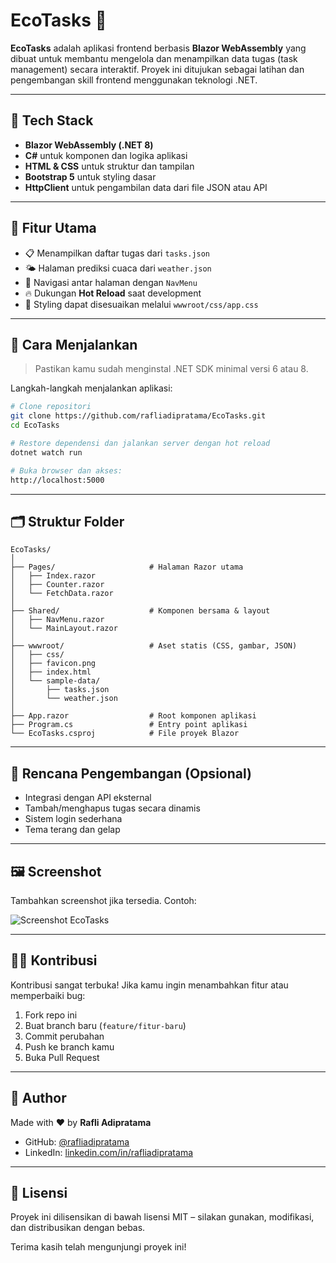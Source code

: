 # EcoTasks 🌱

**EcoTasks** adalah aplikasi frontend berbasis **Blazor WebAssembly** yang dibuat untuk membantu mengelola dan menampilkan data tugas (task management) secara interaktif. Proyek ini ditujukan sebagai latihan dan pengembangan skill frontend menggunakan teknologi .NET.

---

## 🔧 Tech Stack

- **Blazor WebAssembly (.NET 8)**
- **C#** untuk komponen dan logika aplikasi
- **HTML & CSS** untuk struktur dan tampilan
- **Bootstrap 5** untuk styling dasar
- **HttpClient** untuk pengambilan data dari file JSON atau API

---

## 📁 Fitur Utama

- 📋 Menampilkan daftar tugas dari `tasks.json`
- 🌤️ Halaman prediksi cuaca dari `weather.json`
- 🧭 Navigasi antar halaman dengan `NavMenu`
- 🔥 Dukungan **Hot Reload** saat development
- 🎨 Styling dapat disesuaikan melalui `wwwroot/css/app.css`

---

## 🚀 Cara Menjalankan

> Pastikan kamu sudah menginstal .NET SDK minimal versi 6 atau 8.

Langkah-langkah menjalankan aplikasi:

```bash
# Clone repositori
git clone https://github.com/rafliadipratama/EcoTasks.git
cd EcoTasks

# Restore dependensi dan jalankan server dengan hot reload
dotnet watch run

# Buka browser dan akses:
http://localhost:5000
````

---

## 🗂 Struktur Folder

```text
EcoTasks/
│
├── Pages/                     # Halaman Razor utama
│   ├── Index.razor
│   ├── Counter.razor
│   └── FetchData.razor
│
├── Shared/                    # Komponen bersama & layout
│   ├── NavMenu.razor
│   └── MainLayout.razor
│
├── wwwroot/                   # Aset statis (CSS, gambar, JSON)
│   ├── css/
│   ├── favicon.png
│   ├── index.html
│   └── sample-data/
│       ├── tasks.json
│       └── weather.json
│
├── App.razor                  # Root komponen aplikasi
├── Program.cs                 # Entry point aplikasi
└── EcoTasks.csproj            # File proyek Blazor
```

---

## 🧠 Rencana Pengembangan (Opsional)

* Integrasi dengan API eksternal
* Tambah/menghapus tugas secara dinamis
* Sistem login sederhana
* Tema terang dan gelap

---

## 🖼️ Screenshot

Tambahkan screenshot jika tersedia. Contoh:

![Screenshot EcoTasks](screenshot.png)

---

## 👨‍💻 Kontribusi

Kontribusi sangat terbuka! Jika kamu ingin menambahkan fitur atau memperbaiki bug:

1. Fork repo ini
2. Buat branch baru (`feature/fitur-baru`)
3. Commit perubahan
4. Push ke branch kamu
5. Buka Pull Request

---

## 👤 Author

Made with ❤️ by **Rafli Adipratama**

* GitHub: [@rafliadipratama](https://github.com/rafliadipratama)
* LinkedIn: [linkedin.com/in/rafliadipratama](https://linkedin.com/in/rafliadipratama)

---

## 📜 Lisensi

Proyek ini dilisensikan di bawah lisensi MIT – silakan gunakan, modifikasi, dan distribusikan dengan bebas.

Terima kasih telah mengunjungi proyek ini!
